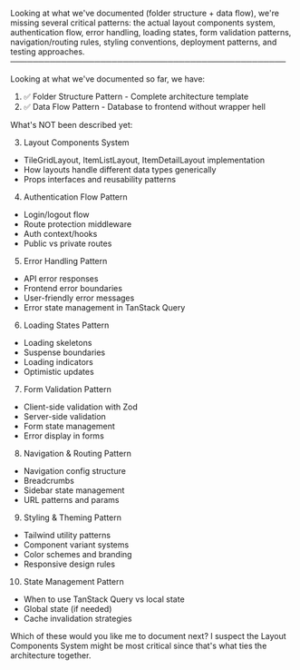  Looking at what we've documented (folder structure + data flow), we're missing several critical patterns: the actual layout components system, authentication flow, error handling, loading states, form validation patterns, navigation/routing rules, styling
  conventions, deployment patterns, and testing approaches.
  ─────────────────────────────────────────────────

  Looking at what we've documented so far, we have:

  1. ✅ Folder Structure Pattern - Complete architecture template
  2. ✅ Data Flow Pattern - Database to frontend without wrapper hell

  What's NOT been described yet:

  3. Layout Components System

  - TileGridLayout, ItemListLayout, ItemDetailLayout implementation
  - How layouts handle different data types generically
  - Props interfaces and reusability patterns

  4. Authentication Flow Pattern

  - Login/logout flow
  - Route protection middleware
  - Auth context/hooks
  - Public vs private routes

  5. Error Handling Pattern

  - API error responses
  - Frontend error boundaries
  - User-friendly error messages
  - Error state management in TanStack Query

  6. Loading States Pattern

  - Loading skeletons
  - Suspense boundaries
  - Loading indicators
  - Optimistic updates

  7. Form Validation Pattern

  - Client-side validation with Zod
  - Server-side validation
  - Form state management
  - Error display in forms

  8. Navigation & Routing Pattern

  - Navigation config structure
  - Breadcrumbs
  - Sidebar state management
  - URL patterns and params

  9. Styling & Theming Pattern

  - Tailwind utility patterns
  - Component variant systems
  - Color schemes and branding
  - Responsive design rules

  10. State Management Pattern

  - When to use TanStack Query vs local state
  - Global state (if needed)
  - Cache invalidation strategies

  Which of these would you like me to document next? I suspect the Layout Components System might be most critical since that's what ties the architecture together.
